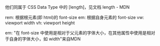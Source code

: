 

他们同属于 CSS Data Type 中的 [length]，见文档 length - MDN

rem: 根据根元素(即 html)的 font-size
em: 根据自身元素的 font-size
vw: viewport width
vh: viewport height


em: "在 font-size 中使用是相对于父元素的字体大小，在其他属性中使用是相对于自身的字体大小，如 width"来自MDN